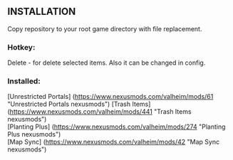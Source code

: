 ## INSTALLATION

Copy repository to your root game directory with file replacement.

### Hotkey:

Delete - for delete selected items. Also it can be changed in config.

### Installed:

[Unrestricted Portals] (https://www.nexusmods.com/valheim/mods/61 "Unrestricted Portals nexusmods")
[Trash Items] (https://www.nexusmods.com/valheim/mods/441 "Trash Items nexusmods")  
[Planting Plus] (https://www.nexusmods.com/valheim/mods/274  "Planting Plus nexusmods")  
[Map Sync] (https://www.nexusmods.com/valheim/mods/42  "Map Sync nexusmods")


